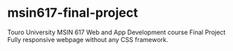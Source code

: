 # msin617-final-project
Touro University MSIN 617 Web and App Development course Final Project
Fully responsive webpage without any CSS framework.
